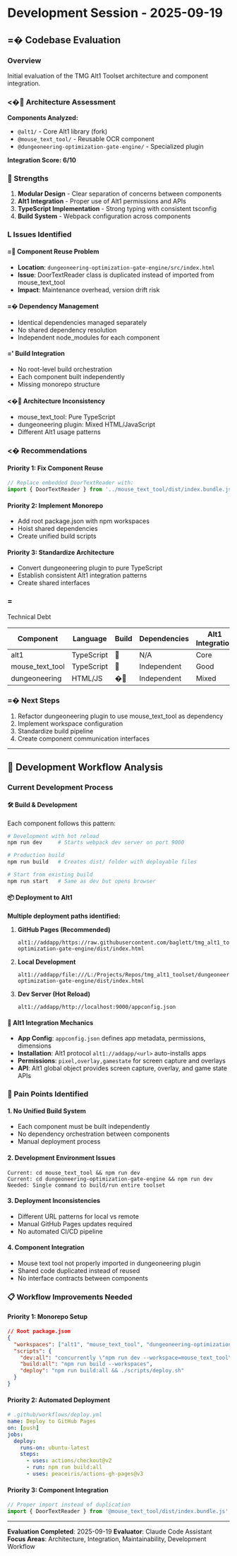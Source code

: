 # Development Session - 2025-09-19

## =� Codebase Evaluation

### Overview
Initial evaluation of the TMG Alt1 Toolset architecture and component integration.

### <� Architecture Assessment

**Components Analyzed:**
- `@alt1/` - Core Alt1 library (fork)
- `@mouse_text_tool/` - Reusable OCR component
- `@dungeoneering-optimization-gate-engine/` - Specialized plugin

**Integration Score: 6/10**

###  Strengths
1. **Modular Design** - Clear separation of concerns between components
2. **Alt1 Integration** - Proper use of Alt1 permissions and APIs
3. **TypeScript Implementation** - Strong typing with consistent tsconfig
4. **Build System** - Webpack configuration across components

### L Issues Identified

#### = Component Reuse Problem
- **Location**: `dungeoneering-optimization-gate-engine/src/index.html`
- **Issue**: DoorTextReader class is duplicated instead of imported from mouse_text_tool
- **Impact**: Maintenance overhead, version drift risk

#### =� Dependency Management
- Identical dependencies managed separately
- No shared dependency resolution
- Independent node_modules for each component

#### =' Build Integration
- No root-level build orchestration
- Each component built independently
- Missing monorepo structure

#### <� Architecture Inconsistency
- mouse_text_tool: Pure TypeScript
- dungeoneering plugin: Mixed HTML/JavaScript
- Different Alt1 usage patterns

### <� Recommendations

#### Priority 1: Fix Component Reuse
```typescript
// Replace embedded DoorTextReader with:
import { DoorTextReader } from '../mouse_text_tool/dist/index.bundle.js';
```

#### Priority 2: Implement Monorepo
- Add root package.json with npm workspaces
- Hoist shared dependencies
- Create unified build scripts

#### Priority 3: Standardize Architecture
- Convert dungeoneering plugin to pure TypeScript
- Establish consistent Alt1 integration patterns
- Create shared interfaces

### = Technical Debt

| Component | Language | Build | Dependencies | Alt1 Integration |
|-----------|----------|-------|-------------|-----------------|
| alt1 | TypeScript |  | N/A | Core |
| mouse_text_tool | TypeScript |  | Independent | Good |
| dungeoneering | HTML/JS | � | Independent | Mixed |

### =� Next Steps
1. Refactor dungeoneering plugin to use mouse_text_tool as dependency
2. Implement workspace configuration
3. Standardize build pipeline
4. Create component communication interfaces

---

## 🔄 Development Workflow Analysis

### Current Development Process

#### 🛠️ Build & Development
Each component follows this pattern:
```bash
# Development with hot reload
npm run dev     # Starts webpack dev server on port 9000

# Production build
npm run build   # Creates dist/ folder with deployable files

# Start from existing build
npm run start   # Same as dev but opens browser
```

#### 📦 Deployment to Alt1
**Multiple deployment paths identified:**

1. **GitHub Pages (Recommended)**
   ```
   alt1://addapp/https://raw.githubusercontent.com/baglett/tmg_alt1_toolset/main/dungeoneering-optimization-gate-engine/dist/index.html
   ```

2. **Local Development**
   ```
   alt1://addapp/file:///L:/Projects/Repos/tmg_alt1_toolset/dungeoneering-optimization-gate-engine/dist/index.html
   ```

3. **Dev Server (Hot Reload)**
   ```
   alt1://addapp/http://localhost:9000/appconfig.json
   ```

#### 🔧 Alt1 Integration Mechanics
- **App Config**: `appconfig.json` defines app metadata, permissions, dimensions
- **Installation**: Alt1 protocol `alt1://addapp/<url>` auto-installs apps
- **Permissions**: `pixel,overlay,gamestate` for screen capture and overlays
- **API**: Alt1 global object provides screen capture, overlay, and game state APIs

### 🚨 Pain Points Identified

#### 1. **No Unified Build System**
- Each component must be built independently
- No dependency orchestration between components
- Manual deployment process

#### 2. **Development Environment Issues**
```
Current: cd mouse_text_tool && npm run dev
Current: cd dungeoneering-optimization-gate-engine && npm run dev
Needed: Single command to build/run entire toolset
```

#### 3. **Deployment Inconsistencies**
- Different URL patterns for local vs remote
- Manual GitHub Pages updates required
- No automated CI/CD pipeline

#### 4. **Component Integration**
- Mouse text tool not properly imported in dungeoneering plugin
- Shared code duplicated instead of reused
- No interface contracts between components

### 📋 Workflow Improvements Needed

#### Priority 1: Monorepo Setup
```json
// Root package.json
{
  "workspaces": ["alt1", "mouse_text_tool", "dungeoneering-optimization-gate-engine"],
  "scripts": {
    "dev:all": "concurrently \"npm run dev --workspace=mouse_text_tool\" \"npm run dev --workspace=dungeoneering-optimization-gate-engine\"",
    "build:all": "npm run build --workspaces",
    "deploy": "npm run build:all && ./scripts/deploy.sh"
  }
}
```

#### Priority 2: Automated Deployment
```yaml
# .github/workflows/deploy.yml
name: Deploy to GitHub Pages
on: [push]
jobs:
  deploy:
    runs-on: ubuntu-latest
    steps:
      - uses: actions/checkout@v2
      - run: npm run build:all
      - uses: peaceiris/actions-gh-pages@v3
```

#### Priority 3: Component Integration
```typescript
// Proper import instead of duplication
import { DoorTextReader } from '@mouse_text_tool/dist/index.bundle.js';
```

---

**Evaluation Completed**: 2025-09-19
**Evaluator**: Claude Code Assistant
**Focus Areas**: Architecture, Integration, Maintainability, Development Workflow